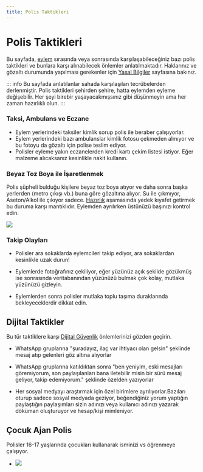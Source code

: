 ```yaml
---
title: Polis Taktikleri
---
```


# Polis Taktikleri

Bu sayfada, [eylem](./eylem.md) sırasında veya sonrasında karşılaşabileceğiniz bazı polis taktikleri ve bunlara karşı alınabilecek önlemler anlatılmaktadır. Haklarınız ve gözaltı durumunda yapılması gerekenler için [Yasal Bilgiler](./hukuk.md) sayfasına bakınız.

::: info Bu sayfada anlatılanlar sahada karşılaşılan tecrübelerden derlenmiştir. Polis taktikleri şehirden şehire, hatta eylemden eyleme değişebilir. Her şeyi birebir yaşayacakmışsınız gibi düşünmeyin ama her zaman hazırlıklı olun.
:::


### Taksi, Ambulans ve Eczane

- Eylem yerlerindeki taksiler kimlik sorup polis ile beraber çalışıyorlar.
- Eylem yerlerindeki bazı ambulanslar kimlik fotosu çekmeden almıyor ve bu fotoyu da gözaltı için polise teslim ediyor.
- Polisler eyleme yakın eczanelerden kredi kartı çekim listesi istiyor. Eğer malzeme alıcaksanız kesinlikle nakit kullanın.

### Beyaz Toz Boya ile İşaretlenmek

Polis şüpheli bulduğu kişilere beyaz toz boya atıyor ve daha sonra başka yerlerden (metro çıkışı vb.) buna göre gözaltına alıyor. Su ile çıkmıyor, Aseton/Alkol ile çıkıyor sadece. [Hazırlık](./hazirlik.md) aşamasında yedek kıyafet getirmek bu duruma karşı mantıklıdır. Eylemden ayrılırken üstünüzü başınızı kontrol edin.

![](/images/taktik/beyazboya.png)

### Takip Olayları
- Polisler ara sokaklarda eylemcileri takip ediyor, ara sokaklardan kesinlikle uzak durun!

- Eylemlerde fotoğrafınız çekiliyor, eğer yüzünüz açık şekilde gözükmüş ise sonrasında veritabanından yüzünüzü bulmak çok kolay, mutlaka yüzünüzü gizleyin.

- Eylemlerden sonra polisler mutlaka toplu taşıma duraklarında bekleyeceklerdir dikkat edin.

## Dijital Taktikler

Bu tür taktiklere karşı [Dijital Güvenlik](./dijital.md) önlemlerinizi gözden geçirin.

- WhatsApp gruplarına "şuradayız, ilaç var ihtiyacı olan gelsin" şeklinde mesaj atıp gelenleri göz altına alıyorlar
- WhatsApp gruplarına katıldıktan sonra "ben yeniyim, eski mesajları göremiyorum, son paylaşılanları bana iletebilir misin bir sürü mesaj geliyor, takip edemiyorum." şeklinde özelden yazıyorlar

- Her sosyal medyayı araştırmak için özel birimlere ayrılıyorlar.Bazıları oturup sadece sosyal medyada geziyor, beğendiğiniz yorum yaptığın paylaştığın paylaşımları sizin adınızı veya kullanıcı adınızı yazarak döküman oluşturuyor ve hesap/kişi mimleniyor. 

## Çocuk Ajan Polis

Polisler 16-17 yaşlarında çocukları kullanarak isminizi vs öğrenmeye çalışıyor.

- ![](/images/taktik/kidpolice.png)
